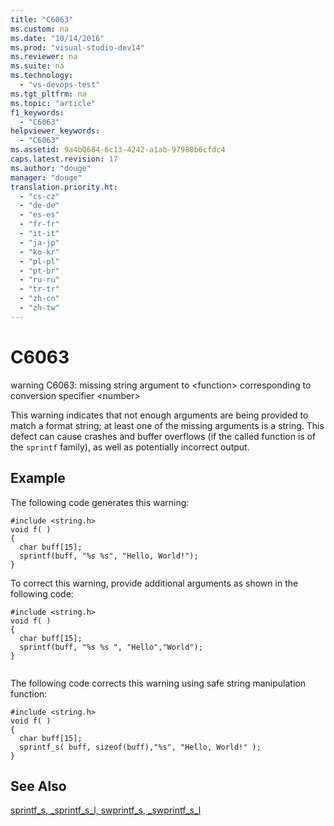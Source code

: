 ```yaml
---
title: "C6063"
ms.custom: na
ms.date: "10/14/2016"
ms.prod: "visual-studio-dev14"
ms.reviewer: na
ms.suite: na
ms.technology: 
  - "vs-devops-test"
ms.tgt_pltfrm: na
ms.topic: "article"
f1_keywords: 
  - "C6063"
helpviewer_keywords: 
  - "C6063"
ms.assetid: 9a4b0684-6c13-4242-a1ab-97980b6cfdc4
caps.latest.revision: 17
ms.author: "douge"
manager: "douge"
translation.priority.ht: 
  - "cs-cz"
  - "de-de"
  - "es-es"
  - "fr-fr"
  - "it-it"
  - "ja-jp"
  - "ko-kr"
  - "pl-pl"
  - "pt-br"
  - "ru-ru"
  - "tr-tr"
  - "zh-cn"
  - "zh-tw"
---
```

# C6063
warning C6063: missing string argument to \<function> corresponding to conversion specifier \<number>  
  
 This warning indicates that not enough arguments are being provided to match a format string; at least one of the missing arguments is a string. This defect can cause crashes and buffer overflows (if the called function is of the `sprintf` family), as well as potentially incorrect output.  
  
## Example  
 The following code generates this warning:  
  
```  
#include <string.h>  
void f( )  
{  
  char buff[15];  
  sprintf(buff, "%s %s", "Hello, World!");  
}  
```  
  
 To correct this warning, provide additional arguments as shown in the following code:  
  
```  
#include <string.h>  
void f( )  
{  
  char buff[15];  
  sprintf(buff, "%s %s ", "Hello","World");  
}  
  
```  
  
 The following code corrects this warning using safe string manipulation function:  
  
```  
#include <string.h>  
void f( )  
{  
  char buff[15];  
  sprintf_s( buff, sizeof(buff),"%s", "Hello, World!" );  
}  
```  
  
## See Also  
 [sprintf_s, _sprintf_s_l, swprintf_s, _swprintf_s_l](../Topic/sprintf_s,%20_sprintf_s_l,%20swprintf_s,%20_swprintf_s_l.md)